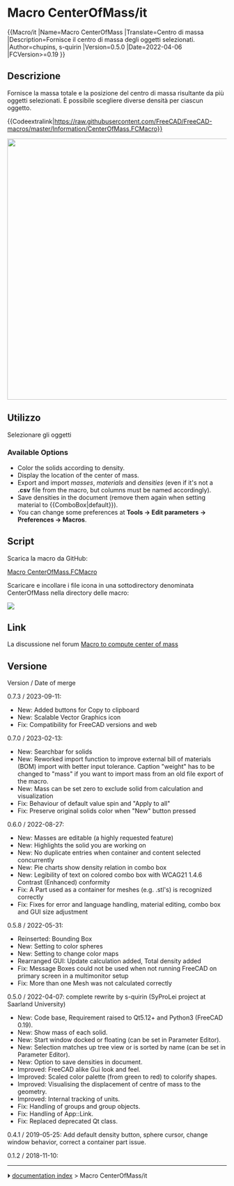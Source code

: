 # Macro CenterOfMass/it
<div class="mw-translate-fuzzy">


{{Macro/it
|Name=Macro CenterOfMass
|Translate=Centro di massa
|Description=Fornisce il centro di massa degli oggetti selezionati.
|Author=chupins, s-quirin
|Version=0.5.0
|Date=2022-04-06
|FCVersion>=0.19
}}


</div>



## Descrizione


<div class="mw-translate-fuzzy">

Fornisce la massa totale e la posizione del centro di massa risultante da più oggetti selezionati. È possibile scegliere diverse densità per ciascun oggetto.


</div>


{{Codeextralink|https://raw.githubusercontent.com/FreeCAD/FreeCAD-macros/master/Information/CenterOfMass.FCMacro}}

<img alt="" src=images/CenterOfMass_exemple.png  style="width:600px;">



## Utilizzo


<div class="mw-translate-fuzzy">

Selezionare gli oggetti


</div>

### Available Options 

-   Color the solids according to density.
-   Display the location of the center of mass.
-   Export and import *masses*, *materials* and *densities* (even if it\'s not a **.csv** file from the macro, but columns must be named accordingly).
-   Save densities in the document (remove them again when setting material to {{ComboBox|default}}).
-   You can change some preferences at **Tools → Edit parameters → Preferences → Macros**.

## Script


<div class="mw-translate-fuzzy">

Scarica la macro da GitHub:


</div>

[Macro CenterOfMass.FCMacro](https://github.com/FreeCAD/FreeCAD-macros/blob/master/Information/CenterOfMass.FCMacro)


<div class="mw-translate-fuzzy">

Scaricare e incollare i file icona in una sottodirectory denominata CenterOfMass nella directory delle macro:


</div>

![](images/Macro_CenterOfMass.svg )

## Link


<div class="mw-translate-fuzzy">

La discussione nel forum [Macro to compute center of mass](https://forum.freecadweb.org/viewtopic.php?f=24&t=31883)


</div>



## Versione

Version / Date of merge

0.7.3 / 2023-09-11:

-   New: Added buttons for Copy to clipboard
-   New: Scalable Vector Graphics icon
-   Fix: Compatibility for FreeCAD versions and web

0.7.0 / 2023-02-13:

-   New: Searchbar for solids
-   New: Reworked import function to improve external bill of materials (BOM) import with better input tolerance. Caption \"weight\" has to be changed to \"mass\" if you want to import mass from an old file export of the macro.
-   New: Mass can be set zero to exclude solid from calculation and visualization
-   Fix: Behaviour of default value spin and \"Apply to all\"
-   Fix: Preserve original solids color when \"New\" button pressed

0.6.0 / 2022-08-27:

-   New: Masses are editable (a highly requested feature)
-   New: Highlights the solid you are working on
-   New: No duplicate entries when container and content selected concurrently
-   New: Pie charts show density relation in combo box
-   New: Legibility of text on colored combo box with WCAG21 1.4.6 Contrast (Enhanced) conformity
-   Fix: A Part used as a container for meshes (e.g. .stl\'s) is recognized correctly
-   Fix: Fixes for error and language handling, material editing, combo box and GUI size adjustment

0.5.8 / 2022-05-31:

-   Reinserted: Bounding Box
-   New: Setting to color spheres
-   New: Setting to change color maps
-   Rearranged GUI: Update calculation added, Total density added
-   Fix: Message Boxes could not be used when not running FreeCAD on primary screen in a multimonitor setup
-   Fix: More than one Mesh was not calculated correctly

0.5.0 / 2022-04-07: complete rewrite by s-quirin (SyProLei project at Saarland University)

-   New: Code base, Requirement raised to Qt5.12+ and Python3 (FreeCAD 0.19).
-   New: Show mass of each solid.
-   New: Start window docked or floating (can be set in Parameter Editor).
-   New: Selection matches up tree view or is sorted by name (can be set in Parameter Editor).
-   New: Option to save densities in document.
-   Improved: FreeCAD alike Gui look and feel.
-   Improved: Scaled color palette (from green to red) to colorify shapes.
-   Improved: Visualising the displacement of centre of mass to the geometry.
-   Improved: Internal tracking of units.
-   Fix: Handling of groups and group objects.
-   Fix: Handling of App::Link.
-   Fix: Replaced deprecated Qt class.


<div class="mw-translate-fuzzy">

0.4.1 / 2019-05-25: Add default density button, sphere cursor, change window behavior, correct a container part issue.


</div>


<div class="mw-translate-fuzzy">

0.1.2 / 2018-11-10:


</div>



---
⏵ [documentation index](../README.md) > Macro CenterOfMass/it

